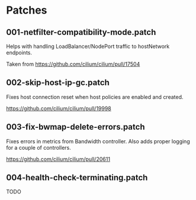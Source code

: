 # Patches

## 001-netfilter-compatibility-mode.patch

Helps with handling LoadBalancer/NodePort traffic to hostNetwork endpoints.

Taken from <https://github.com/cilium/cilium/pull/17504>

## 002-skip-host-ip-gc.patch

Fixes host connection reset when host policies are enabled and created.

<https://github.com/cilium/cilium/pull/19998>

## 003-fix-bwmap-delete-errors.patch

Fixes errors in metrics from Bandwidth controller. Also adds proper logging for a couple of controllers.

<https://github.com/cilium/cilium/pull/20611>

## 004-health-check-terminating.patch

TODO
